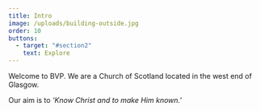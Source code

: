 ```yaml
---
title: Intro
image: /uploads/building-outside.jpg
order: 10
buttons:
  - target: "#section2"
    text: Explore
---
```

Welcome to BVP. We are a Church of Scotland located in the west end of Glasgow.

Our aim is to _'Know Christ and to make Him known.'_
